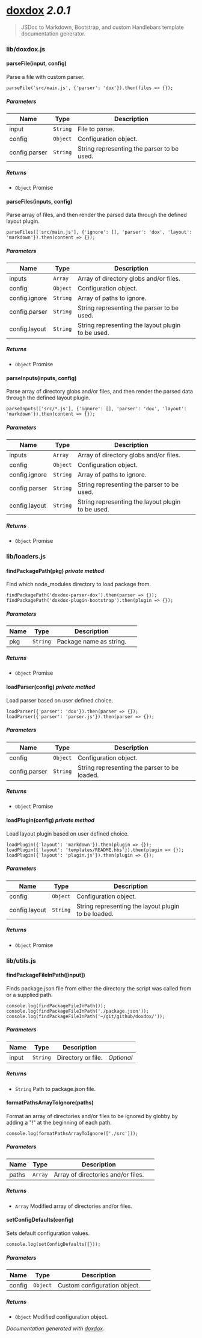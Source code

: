# [doxdox](https://github.com/neogeek/doxdox) *2.0.1*

> JSDoc to Markdown, Bootstrap, and custom Handlebars template documentation generator.


### lib/doxdox.js


#### parseFile(input, config) 

Parse a file with custom parser.

    parseFile('src/main.js', {'parser': 'dox'}).then(files => {});




##### Parameters

| Name | Type | Description |  |
| ---- | ---- | ----------- | -------- |
| input | `String`  | File to parse. | &nbsp; |
| config | `Object`  | Configuration object. | &nbsp; |
| config.parser | `String`  | String representing the parser to be used. | &nbsp; |




##### Returns


- `Object`  Promise



#### parseFiles(inputs, config) 

Parse array of files, and then render the parsed data through the defined layout plugin.

    parseFiles(['src/main.js'], {'ignore': [], 'parser': 'dox', 'layout': 'markdown'}).then(content => {});




##### Parameters

| Name | Type | Description |  |
| ---- | ---- | ----------- | -------- |
| inputs | `Array`  | Array of directory globs and/or files. | &nbsp; |
| config | `Object`  | Configuration object. | &nbsp; |
| config.ignore | `String`  | Array of paths to ignore. | &nbsp; |
| config.parser | `String`  | String representing the parser to be used. | &nbsp; |
| config.layout | `String`  | String representing the layout plugin to be used. | &nbsp; |




##### Returns


- `Object`  Promise



#### parseInputs(inputs, config) 

Parse array of directory globs and/or files, and then render the parsed data through the defined layout plugin.

    parseInputs(['src/*.js'], {'ignore': [], 'parser': 'dox', 'layout': 'markdown'}).then(content => {});




##### Parameters

| Name | Type | Description |  |
| ---- | ---- | ----------- | -------- |
| inputs | `Array`  | Array of directory globs and/or files. | &nbsp; |
| config | `Object`  | Configuration object. | &nbsp; |
| config.ignore | `String`  | Array of paths to ignore. | &nbsp; |
| config.parser | `String`  | String representing the parser to be used. | &nbsp; |
| config.layout | `String`  | String representing the layout plugin to be used. | &nbsp; |




##### Returns


- `Object`  Promise




### lib/loaders.js


#### findPackagePath(pkg)  *private method*

Find which node_modules directory to load package from.

    findPackagePath('doxdox-parser-dox').then(parser => {});
    findPackagePath('doxdox-plugin-bootstrap').then(plugin => {});




##### Parameters

| Name | Type | Description |  |
| ---- | ---- | ----------- | -------- |
| pkg | `String`  | Package name as string. | &nbsp; |




##### Returns


- `Object`  Promise



#### loadParser(config)  *private method*

Load parser based on user defined choice.

    loadParser({'parser': 'dox'}).then(parser => {});
    loadParser({'parser': 'parser.js'}).then(parser => {});




##### Parameters

| Name | Type | Description |  |
| ---- | ---- | ----------- | -------- |
| config | `Object`  | Configuration object. | &nbsp; |
| config.parser | `String`  | String representing the parser to be loaded. | &nbsp; |




##### Returns


- `Object`  Promise



#### loadPlugin(config)  *private method*

Load layout plugin based on user defined choice.

    loadPlugin({'layout': 'markdown'}).then(plugin => {});
    loadPlugin({'layout': 'templates/README.hbs'}).then(plugin => {});
    loadPlugin({'layout': 'plugin.js'}).then(plugin => {});




##### Parameters

| Name | Type | Description |  |
| ---- | ---- | ----------- | -------- |
| config | `Object`  | Configuration object. | &nbsp; |
| config.layout | `String`  | String representing the layout plugin to be loaded. | &nbsp; |




##### Returns


- `Object`  Promise




### lib/utils.js


#### findPackageFileInPath([input]) 

Finds package.json file from either the directory the script was called from or a supplied path.

    console.log(findPackageFileInPath());
    console.log(findPackageFileInPath('./package.json'));
    console.log(findPackageFileInPath('~/git/github/doxdox/'));




##### Parameters

| Name | Type | Description |  |
| ---- | ---- | ----------- | -------- |
| input | `String`  | Directory or file. | *Optional* |




##### Returns


- `String`  Path to package.json file.



#### formatPathsArrayToIgnore(paths) 

Format an array of directories and/or files to be ignored by globby by adding a "!" at the beginning of each path.

    console.log(formatPathsArrayToIgnore(['./src']));




##### Parameters

| Name | Type | Description |  |
| ---- | ---- | ----------- | -------- |
| paths | `Array`  | Array of directories and/or files. | &nbsp; |




##### Returns


- `Array`  Modified array of directories and/or files.



#### setConfigDefaults(config) 

Sets default configuration values.

    console.log(setConfigDefaults({}));




##### Parameters

| Name | Type | Description |  |
| ---- | ---- | ----------- | -------- |
| config | `Object`  | Custom configuration object. | &nbsp; |




##### Returns


- `Object`  Modified configuration object.




*Documentation generated with [doxdox](https://github.com/neogeek/doxdox).*
